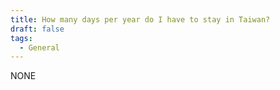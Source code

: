 ```yaml
---
title: How many days per year do I have to stay in Taiwan?
draft: false
tags:
  - General
---
```

NONE